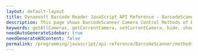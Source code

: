 ```yaml
---
layout: default-layout
title: Dynamsoft Barcode Reader JavaScript API Reference - BarcodeScanner Camera Control Methods
description: This page shows BarcodeScanner Camera Control Methods of Dynamsoft Barcode Reader JavaScript SDK.
keywords: getAllCameras, getCurrentCamera, setCurrentCamera, hide, show, close, isOpen, open, pause, play, stop, pauseScan, resumeScan, camera control methods, BarcodeScanner, api reference, javascript, js
needAutoGenerateSidebar: true
needGenerateH3Content: false
permalink: /programming/javascript/api-reference/BarcodeScanner/methods/camera-controls.html
---
```

<!-- This page is only here for doc logic, keep it blank-->
